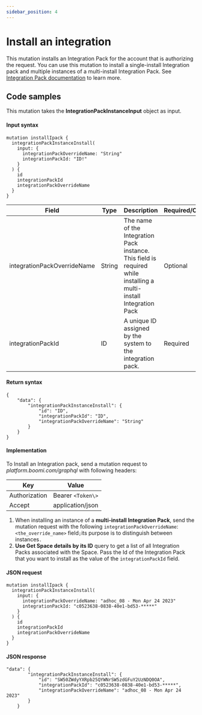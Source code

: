 ```yaml
---
sidebar_position: 4
---
```

# Install an integration 

<head>
  <meta name="guidename" content="Spaces"/>
  <meta name="context" content="GUID-986c8287-4f47-4ae7-9913-0707a8094dc4"/>
</head>

This mutation installs an Integration Pack for the account that is authorizing the request. You can use this mutation to install a single-install Integration pack and multiple instances of a multi-install Integration Pack. See [Integration Pack documentation](/docs/Atomsphere/Integration/Integration%20packs/c-atm-Integration_packs_73e9b46d-050f-4491-a0bc-dee09949dfa8.md) to learn more.

## Code samples 

This mutation takes the **IntegrationPackInstanceInput** object as input.

#### Input syntax

``` {#codeblock_rfd_pzp_1yb}
mutation installIpack {
  integrationPackInstanceInstall(
    input: {
      integrationPackOverrideName: "String"
      integrationPackId: "ID!"
    }
  ) {
    id
    integrationPackId
    integrationPackOverrideName
  }
}

```

|Field|Type|Description|Required/Optional|
|-----|----|-----------|-----------------|
|integrationPackOverrideName|String|The name of the Integration Pack instance. This field is required while installing a multi-install Integration Pack|Optional|
|integrationPackId|ID|A unique ID assigned by the system to the integration pack.|Required|

#### Return syntax

``` {#codeblock_tfd_pzp_1yb}
{
    "data": {
        "integrationPackInstanceInstall": {
            "id": "ID",
            "integrationPackId": "ID",
            "integrationPackOverrideName": "String"
        }
    }
}

```

#### Implementation

To Install an Integration pack, send a mutation request to *platform.boomi.com/graphql* with following headers:

|Key|Value|
|---|-----|
|Authorization|Bearer `<Token\>`|
|Accept|application/json|

1.  When installing an instance of a **multi-install Integration Pack**, send the mutation request with the following `integrationPackOverrideName`: `<the_override_name>` field`;`its purpose is to distinguish between instances`.`
2.  **Use Get Space details by its ID** query to get a list of all Integration Packs associated with the Space. Pass the Id of the Integration Pack that you want to install as the value of the `integrationPackId` field.

#### JSON request

``` {#codeblock_wfd_pzp_1yb}
mutation installIpack {
  integrationPackInstanceInstall(
    input: {
      integrationPackOverrideName: "adhoc_08 - Mon Apr 24 2023"
      integrationPackId: "c0523638-0838-40e1-bd53-*****"
    }
  ) {
    id
    integrationPackId
    integrationPackOverrideName
  }
}

```

#### JSON response

``` {#codeblock_xfd_pzp_1yb}
"data": {
        "integrationPackInstanceInstall": {
            "id": "SW50ZWdyYXRpb25QYWNrSW5zdGFuY2UzNDQ0OA",
            "integrationPackId": "c0523638-0838-40e1-bd53-*****",
            "integrationPackOverrideName": "adhoc_08 - Mon Apr 24 2023"
        }
    }

```